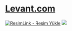
#  <a href="https://tinyurl.com/4z8zfpuz">Levant.com</a>

<meta charset="UTF-8">
    <meta name="viewport" content="width=device-width, initial-scale=1.0">
</head>
<body>

<a href="https://tinyurl.com/4z8zfpuz" title="ResimLink - Resim Yükle"><img src="https://framerusercontent.com/images/tjKDLE70zQlJJ6tiXIlTi8TW8.png?scale-down-to=1024" title="ResimLink - Resim Yükle" alt="ResimLink - Resim Yükle"></a>
<a href="https://tinyurl.com/4z8zfpuz">
    <img src="hhttps://framerusercontent.com/images/tjKDLE70zQlJJ6tiXIlTi8TW8.png?scale-down-to=1024" />
</a>
</a>
